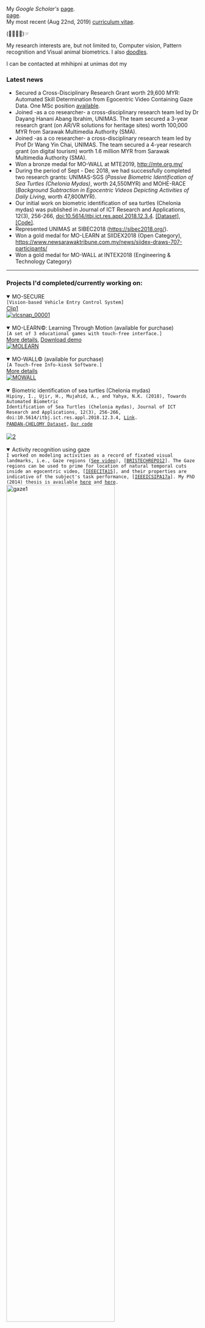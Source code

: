 My _Google Scholar's_ <a href="https://scholar.google.com/citations?user=-0x1BfIAAAAJ&hl=en">page</a>.<br>
<a href="https://expert.unimas.my/profile/1396">page</a>.<br> 
My most recent (Aug 22nd, 2019) <a href="https://www.dropbox.com/s/4pw82if4wh53ml5/IRWANDI-CV.pdf">curriculum vitae</a>.<br> 

\(☞ﾟ∀ﾟ\)☞

My research interests are, but not limited to, Computer vision, Pattern recognition and Visual animal biometrics. I also <a href="https://github.com/irwandihipiny/mine/wiki/doodles">doodles</a>.

I can be contacted at mhihipni at unimas dot my

### Latest news
* Secured a Cross-Disciplinary Research Grant worth 29,600 MYR: Automated Skill Determination from Egocentric Video Containing Gaze Data. One MSc position <a href="https://www.facebook.com/photo.php?fbid=358465948413829&set=a.221821052078320&type=3&theater">available</a>.
* Joined -as a co researcher- a cross-disciplinary research team led by Dr Dayang Hanani Abang Ibrahim, UNIMAS. The team secured a 3-year research grant (on AR/VR solutions for heritage sites) worth 100,000 MYR from Sarawak Multimedia Authority (SMA).
* Joined -as a co researcher- a cross-disciplinary research team led by Prof Dr Wang Yin Chai, UNIMAS. The team secured a 4-year research grant (on digital tourism) worth 1.6 million MYR from Sarawak Multimedia Authority (SMA).
* Won a bronze medal for MO-WALL at MTE2019, http://mte.org.my/
* During the period of Sept - Dec 2018, we had successfully completed two research grants: UNIMAS-SGS (_Passive Biometric Identification of Sea Turtles (Chelonia Mydas)_, worth 24,550MYR) and MOHE-RACE (_Background Subtraction in Egocentric Videos Depicting Activities of Daily Living_, worth 47,800MYR). 
* Our initial work on biometric identification of sea turtles (Chelonia mydas) was published in Journal of ICT Research and Applications, 12(3), 256-266, <a href="http://journals.itb.ac.id/index.php/jictra/issue/view/783">doi:10.5614/itbj.ict.res.appl.2018.12.3.4</a>. <a href="https://ir.unimas.my/22902/">[Dataset]</a>, <a href="https://www.dropbox.com/s/z1j5vedueikawjb/TURTLES.zip">[Code]</a>.
* Represented UNIMAS at SIBEC2018 (https://sibec2018.org/).
* Won a gold medal for MO-LEARN at SIIDEX2018 (Open Category), https://www.newsarawaktribune.com.my/news/siidex-draws-707-participants/
* Won a gold medal for MO-WALL at INTEX2018 (Engineering & Technology Category)
***

### Projects I'd completed/currently working on:
<details open> 
<summary>MO-SECURE</summary>
<code>[Vision-based Vehicle Entry Control System]</code><br>
<a href="https://www.youtube.com/watch?v=6MnjqZXU-bA">Clip1</a><br>
<a href="https://ibb.co/kK3A2T"><img src="https://image.ibb.co/gpzTp8/vlcsnap_00001.png" alt="vlcsnap_00001" border="0"></a>
</details>
<br>

<details open> 
<summary>MO-LEARN©: Learning Through Motion (available for purchase)</summary>
<code>[A set of 3 educational games with touch-free interface.]</code><br>
<a href="https://www.facebook.com/irwandi.hipiny.52/posts/139532623640497">More details</a>, <a href="https://www.dropbox.com/s/2uc5h71ygyyxivb/MOLEARN-Demo.zip?dl=0">Download demo</a>
<br>
<a href="https://ibb.co/diGyVV"><img src="https://image.ibb.co/bR6Mjq/molearn.png" alt="MOLEARN" border="0"></a>
</details>
<br>

<details open> 
<summary>MO-WALL© (available for purchase)</summary>
<code>[A Touch-free Info-kiosk Software.]</code>
<br>
<a href="https://www.facebook.com/irwandi.hipiny.52/posts/169078874019205">More details</a>
<br>
<a href="https://ibb.co/fmx5AV"><img src="https://image.ibb.co/dDMXqV/mowall.png" alt="MOWALL" border="0"></a>
</details>
<br>

<details open> 
<summary>Biometric identification of sea turtles (Chelonia mydas)</summary>
<code>Hipiny, I., Ujir, H., Mujahid, A., and Yahya, N.K. (2018), Towards Automated Biometric
Identification of Sea Turtles (Chelonia mydas), Journal of ICT Research and Applications, 12(3), 256-266, doi:10.5614/itbj.ict.res.appl.2018.12.3.4, <a href="http://journals.itb.ac.id/index.php/jictra/issue/view/783">Link</a>.</code><br>
<code><a href="https://ir.unimas.my/22902/">PANDAN-CHELOMY Dataset</a>,</code>
<code><a href="https://www.dropbox.com/s/z1j5vedueikawjb/TURTLES.zip">Our code</a></code>
<br><br>
<a href="https://ibb.co/fwnv2T"><img src="https://image.ibb.co/d8kR98/2.png" alt="2" border="0"></a>
</details>
<br>

<details open> 
<summary>Activity recognition using gaze</summary>
<code>I worked on modeling activities as a record of fixated visual landmarks, i.e., Gaze regions (<a href="https://youtu.be/T9IAq90HNU0">See video</a>), [<a href="https://pdfs.semanticscholar.org/d19d/5c1bf21573c937165ffed0d73e57cbc03dc1.pdf">BRISTECHREPO12</a>]. The Gaze regions can be used to prime for location of natural temporal cuts inside an egocentric video, [<a href="https://ieeexplore.ieee.org/document/7349836/">IEEECITA15</a>], and their properties are indicative of the subject's task performance, [<a href="https://ieeexplore.ieee.org/document/8120635/">IEEEICSIPA17a</a>]. My PhD (2014) thesis is available <a href="http://ethos.bl.uk/OrderDetails.do?uin=uk.bl.ethos.682564">here</a> and <a href="https://www.dropbox.com/s/xvnhub6qgtiagt2/thesis.pdf">here</a>. </code><br>
<a href="https://ibb.co/ThDxK1Q"><img src="https://i.ibb.co/6sc7v8K/gaze1.png" height="75%" width="75%" alt="gaze1" border="0"></a>
<a href="https://ibb.co/4YNJGyy"><img src="https://i.ibb.co/txC3tff/gaze2.png" height="60%" width="60%" alt="gaze2" border="0"></a>
</details>

***

### Current PhDs/MSces
* Silvia Joseph, PhD, "Iban's Plaited Mat Motifs Recognition using Invariant Image Features"
* Marcella Peter, MSc, "Facial Expression Synthesis using Kernel Approach",  <code>Co-sup w/ Dr Jacey-Lynn Minoi</code>
* Muhammad Payandenick, MSc, "TBA",  <code>Co-sup w/ Dr Jacey-Lynn Minoi</code>

***

### Previous PhDs/MSces/MAITs
* Silvia Joseph, MAIT, "Unsupervised Classification of Intrusive Igneous Rock Thin Section Images using Edge Detection and Colour Analysis", [<a href="https://ieeexplore.ieee.org/document/8120669/">IEEEICSIPA17b</a>] <code>- Now at Dept. of Minerals and Geoscience, Malaysia.</code>

***

### My datasets
PANDAN-CHELOMY, a dataset containing 140 aerial (70 raw + 70 rotated upright) images of sea turtles (Chelonia mydas).
[<a href="https://ir.unimas.my/22902/">PANDAN-CHELOMY Dataset</a>]

***

### Misc / Class materials
1. A love compatibility calculator program that I wrote for my Java class (accepts two names, generate a compatibility score, i.e., love %) ... a fun string manipulation activity for students. [Download](https://www.dropbox.com/s/w3tuo6zvv0jw2lu/LoveScore.java?dl=0) <code>java class assignment</code><br>
2. A simple memory tiles game that I wrote using JS for my Web-based System Development class. [Download](https://www.dropbox.com/s/k2bk52sur4s9np5/js_memory.zip?dl=0) <code>javascript class assignment</code><br>
<a href="https://ibb.co/8M0BcNN"><img src="https://i.ibb.co/8M0BcNN/js.png" alt="js" border="0"></a>
3. [Freeglut - I use this instead of GLUT in my Computer Graphics class](http://freeglut.sourceforge.net/)
4. [MinGW](http://www.mingw.org/)
5. [NeHe - The best resource site for OpenGL](http://nehe.gamedev.net/)
6. [Colah's excellent LSTM tutorial](http://colah.github.io/posts/2015-08-Understanding-LSTMs/)
7. [An excellent Youtube video on JPEG compression, DCT](https://www.youtube.com/watch?v=Q2aEzeMDHMA)
***
